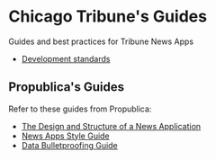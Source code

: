 # Chicago Tribune's Guides

Guides and best practices for Tribune News Apps

- [Development standards](standards.md)

## Propublica's Guides

Refer to these guides from Propublica:

- [The Design and Structure of a News Application](https://github.com/propublica/guides/blob/master/design-structure.md)
- [News Apps Style Guide](https://github.com/propublica/guides/blob/master/news-apps.md)
- [Data Bulletproofing Guide](https://github.com/propublica/guides/blob/master/data-bulletproofing.md)
